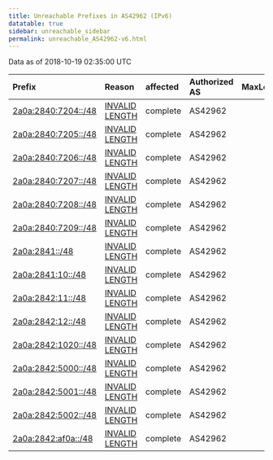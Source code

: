 ```yaml
---
title: Unreachable Prefixes in AS42962 (IPv6)
datatable: true
sidebar: unreachable_sidebar
permalink: unreachable_AS42962-v6.html
---
```


Data as of 2018-10-19 02:35:00 UTC


<div class="datatable-begin"></div>

| Prefix                                                           | Reason                                                                                                        | affected   | Authorized AS   |   MaxLength | Anchor                                         |   unreachable /48s |
|:-----------------------------------------------------------------|:--------------------------------------------------------------------------------------------------------------|:-----------|:----------------|------------:|:-----------------------------------------------|-------------------:|
| [2a0a:2840:7204::/48](https://stat.ripe.net/2a0a:2840:7204::/48) | [INVALID LENGTH](https://rpki-validator.ripe.net/announcement-preview?asn=AS42962&prefix=2a0a:2840:7204::/48) | complete   | AS42962         |          29 | [RIPE](unreachable_RIPE_NCC_RPKI_Root-v6.html) |                  1 |
| [2a0a:2840:7205::/48](https://stat.ripe.net/2a0a:2840:7205::/48) | [INVALID LENGTH](https://rpki-validator.ripe.net/announcement-preview?asn=AS42962&prefix=2a0a:2840:7205::/48) | complete   | AS42962         |          29 | [RIPE](unreachable_RIPE_NCC_RPKI_Root-v6.html) |                  1 |
| [2a0a:2840:7206::/48](https://stat.ripe.net/2a0a:2840:7206::/48) | [INVALID LENGTH](https://rpki-validator.ripe.net/announcement-preview?asn=AS42962&prefix=2a0a:2840:7206::/48) | complete   | AS42962         |          29 | [RIPE](unreachable_RIPE_NCC_RPKI_Root-v6.html) |                  1 |
| [2a0a:2840:7207::/48](https://stat.ripe.net/2a0a:2840:7207::/48) | [INVALID LENGTH](https://rpki-validator.ripe.net/announcement-preview?asn=AS42962&prefix=2a0a:2840:7207::/48) | complete   | AS42962         |          29 | [RIPE](unreachable_RIPE_NCC_RPKI_Root-v6.html) |                  1 |
| [2a0a:2840:7208::/48](https://stat.ripe.net/2a0a:2840:7208::/48) | [INVALID LENGTH](https://rpki-validator.ripe.net/announcement-preview?asn=AS42962&prefix=2a0a:2840:7208::/48) | complete   | AS42962         |          29 | [RIPE](unreachable_RIPE_NCC_RPKI_Root-v6.html) |                  1 |
| [2a0a:2840:7209::/48](https://stat.ripe.net/2a0a:2840:7209::/48) | [INVALID LENGTH](https://rpki-validator.ripe.net/announcement-preview?asn=AS42962&prefix=2a0a:2840:7209::/48) | complete   | AS42962         |          29 | [RIPE](unreachable_RIPE_NCC_RPKI_Root-v6.html) |                  1 |
| [2a0a:2841::/48](https://stat.ripe.net/2a0a:2841::/48)           | [INVALID LENGTH](https://rpki-validator.ripe.net/announcement-preview?asn=AS42962&prefix=2a0a:2841::/48)      | complete   | AS42962         |          29 | [RIPE](unreachable_RIPE_NCC_RPKI_Root-v6.html) |                  1 |
| [2a0a:2841:10::/48](https://stat.ripe.net/2a0a:2841:10::/48)     | [INVALID LENGTH](https://rpki-validator.ripe.net/announcement-preview?asn=AS42962&prefix=2a0a:2841:10::/48)   | complete   | AS42962         |          29 | [RIPE](unreachable_RIPE_NCC_RPKI_Root-v6.html) |                  1 |
| [2a0a:2842:11::/48](https://stat.ripe.net/2a0a:2842:11::/48)     | [INVALID LENGTH](https://rpki-validator.ripe.net/announcement-preview?asn=AS42962&prefix=2a0a:2842:11::/48)   | complete   | AS42962         |          29 | [RIPE](unreachable_RIPE_NCC_RPKI_Root-v6.html) |                  1 |
| [2a0a:2842:12::/48](https://stat.ripe.net/2a0a:2842:12::/48)     | [INVALID LENGTH](https://rpki-validator.ripe.net/announcement-preview?asn=AS42962&prefix=2a0a:2842:12::/48)   | complete   | AS42962         |          29 | [RIPE](unreachable_RIPE_NCC_RPKI_Root-v6.html) |                  1 |
| [2a0a:2842:1020::/48](https://stat.ripe.net/2a0a:2842:1020::/48) | [INVALID LENGTH](https://rpki-validator.ripe.net/announcement-preview?asn=AS42962&prefix=2a0a:2842:1020::/48) | complete   | AS42962         |          29 | [RIPE](unreachable_RIPE_NCC_RPKI_Root-v6.html) |                  1 |
| [2a0a:2842:5000::/48](https://stat.ripe.net/2a0a:2842:5000::/48) | [INVALID LENGTH](https://rpki-validator.ripe.net/announcement-preview?asn=AS42962&prefix=2a0a:2842:5000::/48) | complete   | AS42962         |          29 | [RIPE](unreachable_RIPE_NCC_RPKI_Root-v6.html) |                  1 |
| [2a0a:2842:5001::/48](https://stat.ripe.net/2a0a:2842:5001::/48) | [INVALID LENGTH](https://rpki-validator.ripe.net/announcement-preview?asn=AS42962&prefix=2a0a:2842:5001::/48) | complete   | AS42962         |          29 | [RIPE](unreachable_RIPE_NCC_RPKI_Root-v6.html) |                  1 |
| [2a0a:2842:5002::/48](https://stat.ripe.net/2a0a:2842:5002::/48) | [INVALID LENGTH](https://rpki-validator.ripe.net/announcement-preview?asn=AS42962&prefix=2a0a:2842:5002::/48) | complete   | AS42962         |          29 | [RIPE](unreachable_RIPE_NCC_RPKI_Root-v6.html) |                  1 |
| [2a0a:2842:af0a::/48](https://stat.ripe.net/2a0a:2842:af0a::/48) | [INVALID LENGTH](https://rpki-validator.ripe.net/announcement-preview?asn=AS42962&prefix=2a0a:2842:af0a::/48) | complete   | AS42962         |          29 | [RIPE](unreachable_RIPE_NCC_RPKI_Root-v6.html) |                  1 |

<div class="datatable-end"></div>